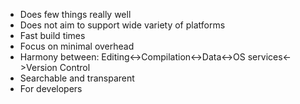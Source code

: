 * Does few things really well
* Does not aim to support wide variety of platforms
* Fast build times
* Focus on minimal overhead
* Harmony between: Editing<->Compilation<->Data<->OS services<->Version Control
* Searchable and transparent
* For developers
